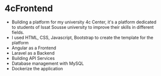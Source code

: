 # 4cFrontend

- Building a platform for my university 4c Center, it's a platform dedicated to students of Issat Sousse university to improve their skills in different fields.
- I used HTML, CSS, Javascript, Bootstrap to create the template for the platform
- Angular as a Frontend
- Laravel as a Backend
- Building API Services
- Database management with MySQL
- Dockerize the application
